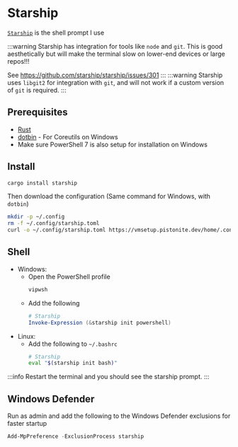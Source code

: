 # Starship
[`Starship`](https://starship.rs/) is the shell prompt I use

:::warning
Starship has integration for tools like `node` and `git`. This is good aesthetically but will make the terminal slow on lower-end devices or large repos!!!

See https://github.com/starship/starship/issues/301
:::
:::warning
Starship uses `libgit2` for integration with `git`, and will not work if a custom version of `git` is required.
:::

## Prerequisites
- [Rust](./rust.md)
- [dotbin](./dotbin.md) - For Coreutils on Windows
- Make sure PowerShell 7 is also setup for installation on Windows

## Install
```bash
cargo install starship
```
Then download the configuration (Same command for Windows, with `dotbin`)
```bash
mkdir -p ~/.config
rm -f ~/.config/starship.toml
curl -o ~/.config/starship.toml https://vmsetup.pistonite.dev/home/.config/starship.toml
```

## Shell
- Windows:
    - Open the PowerShell profile
        ```powershell
        vipwsh
        ```
    - Add the following
        ```powershell
        # Starship
        Invoke-Expression (&starship init powershell)
        ```
- Linux:
    - Add the following to `~/.bashrc`
        ```bash
        # Starship
        eval "$(starship init bash)"
        ```
:::info
Restart the terminal and you should see the starship prompt.
:::

## Windows Defender
Run as admin and add the following to the Windows Defender exclusions
for faster startup
```powershell
Add-MpPreference -ExclusionProcess starship
```
